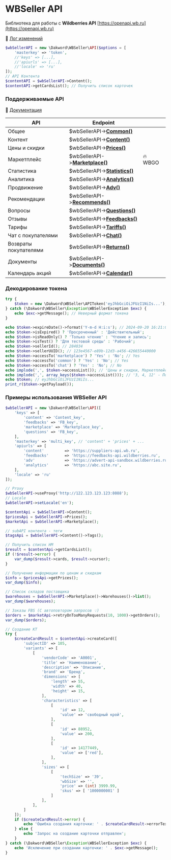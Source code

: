 # WBSeller API
Библиотека для работы с **Wildberries API** [https://openapi.wb.ru](https://openapi.wb.ru)

:memo: [Лог изменений](CHANGELOG.md)

```php
$wbSellerAPI = new \Dakword\WBSeller\API($options = [
    'masterkey' => 'token',
    //'keys' => [...],
    //'apiurls' => [...],
    //'locale' => 'ru'
]);
// API Контента
$contentAPI = $wbSellerAPI->Content();
$contentAPI->getCardsList(); // Получить список карточек
```

### Поддерживаемые API
:book: [Документация](/docs/API.md)

| API                   | Endpoint                                                 ||
| --------------------- | -------------------------------------------------------- |-|
| Общее                 | $wbSellerAPI->[**Common()**](/docs/Common.md)            ||
| Контент               | $wbSellerAPI->[**Content()**](/docs/Content.md)          ||
| Цены и скидки         | $wbSellerAPI->[**Prices()**](/docs/Prices.md)            ||
| Маркетплейс           | $wbSellerAPI->[**Marketplace()**](/docs/Marketplace.md)  | :fire: WBGO |
| Статистика            | $wbSellerAPI->[**Statistics()**](/docs/Statistics.md)    ||
| Аналитика             | $wbSellerAPI->[**Analytics()**](/docs/Analytics.md)      ||
| Продвижение           | $wbSellerAPI->[**Adv()**](/docs/Adv.md)                  ||
| Рекомендации          | $wbSellerAPI->[**Recommends()**](/docs/Recommends.md)    ||
| Вопросы               | $wbSellerAPI->[**Questions()**](/docs/Questions.md)      ||
| Отзывы                | $wbSellerAPI->[**Feedbacks()**](/docs/Feedbacks.md)      ||
| Тарифы                | $wbSellerAPI->[**Tariffs()**](/docs/Tariffs.md)          ||
| Чат с покупателями    | $wbSellerAPI->[**Chat()**](/docs/Chat.md)                ||
| Возвраты покупателями | $wbSellerAPI->[**Returns()**](/docs/Returns.md)          ||
| Документы             | $wbSellerAPI->[**Documents()**](/docs/Documents.md)      ||
| Календарь акций       | $wbSellerAPI->[**Calendar()**](/docs/Calendar.md)        ||

### Декодирование токена

```php
try {
    $token = new \Dakword\WBSeller\APIToken('eyJhbGciOiJFUzI1NiIs...');
} catch (\Dakword\WBSeller\Exception\WBSellerException $exc) {
    echo $exc->getMessage(); // Неверный формат токена
}

echo $token->expireDate()->format('Y-m-d H:i:s'); // 2024-09-20 16:21:04
echo $token->isExpired() ? 'Просроченный' : 'Действительный';
echo $token->isReadOnly() ? 'Только чтение' : 'Чтение и запись';
echo $token->isTest() ? 'Для тестовой среды' : 'Рабочий';
echo $token->sellerId(); // 284034
echo $token->sellerUUID(); // 123e4567-e89b-12d3-a456-426655440000
echo $token->accessTo('marketplace') ? 'Yes' : 'No'; // Yes
echo $token->accessTo('common') ? 'Yes' : 'No'; // Yes
echo $token->accessTo('chat') ? 'Yes' : 'No'; // No
echo implode(',', $token->accessList()); // 'Цены и скидки, Маркетплейс, Документы'
echo implode(',', array_keys($token->accessList())); // '3, 4, 12' - Позиции бита
echo $token; // eyJhbGciOiJFUzI1NiIs...
print_r($token->getPayload());
```

### Примеры использования WBSeller API

```php
$wbSellerAPI = new \Dakword\WBSeller\API([
    'keys' => [
        'content' => 'Content_key',
        'feedbacks' => 'FB_key',
        'marketplace' => 'Marketplace_key',
        'questions' => 'FB_key',
    ],
    'masterkey' => 'multi_key', // 'content' + 'prices' + ...
    'apiurls' => [
        'content'         => 'https://suppliers-api.wb.ru',
        'feedbacks'       => 'https://feedbacks-api.wildberries.ru',
        'adv'             => 'https://advert-api-sandbox.wildberries.ru',
        'analytics'       => 'https://abc.site.ru',
    ],
    'locale' => 'ru'
]);

// Proxy
$wbSellerAPI->useProxy('http://122.123.123.123:8088');
// Locale
$wbSellerAPI->setLocale('en');

$contentApi = $wbSellerAPI->Content();
$pricesApi = $wbSellerAPI->Prices();
$marketApi = $wbSellerAPI->Marketplace();

// subAPI контента - теги
$tagsApi = $wbSellerAPI->Content()->Tags();

// Получить список НМ
$result = $contentApi->getCardsList();
if (!$result->error) {
    var_dump($result->cards, $result->cursor);
}

// Получение информации по ценам и скидкам
$info = $pricesApi->getPrices();
var_dump($info);

// Cписок складов поставщика
$warehouses = $wbSellerAPI->Marketplace()->Warehouses()->list();
var_dump($warehouses);

// Заказы FBS (С автоповтором запросов 💡)
$orders = $marketApi->retryOnTooManyRequests(10, 1000)->getOrders();
var_dump($orders);

// Создание КТ
try {
    $createCardResult = $contentApi->createCard([
        'subjectID' => 105,
        'variants' => [
            [
                'vendorCode' => 'A0001',
                'title' => 'Наименование',
                'description' => 'Описание',
                'brand' => 'Бренд',
                'dimensions' => [
                    'length' => 55,
                    'width' => 40,
                    'height' => 15,
                ],
                'characteristics' => [
                    [
                        'id' => 12,
                        'value' => 'свободный крой',
                    ],
                    [
                        'id' => 88952,
                        'value' => 200,
                    ],
                    [
                        'id' => 14177449,
                        'value' => ['red'],
                    ],
                ],
                'sizes' => [
                    [
                        'techSize' => '39',
                        'wbSize' => '',
                        'price' => (int) 3999.99,
                        'skus' => [ '1000000001' ]
                    ]
                ],
            ],
        ]
    ]);
    if ($createCardResult->error) {
        echo 'Ошибка создания карточки: ' . $createCardResult->errorText;
    } else {
        echo 'Запрос на создание карточки отправлен';
    }
} catch (\Dakword\WBSeller\Exception\WBSellerException $exc) {
    echo 'Исключение при создании карточки: ' . $exc->getMessage();
}
```
